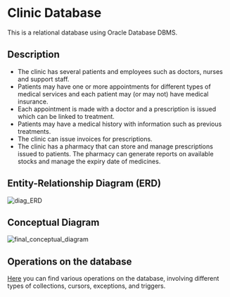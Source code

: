 # Clinic Database

This is a relational database using Oracle Database DBMS.

## Description
- The clinic has several patients and employees such as doctors, nurses and support staff.
- Patients may have one or more appointments for different types of medical services and each patient may (or may not) have medical insurance.
- Each appointment is made with a doctor and a prescription is issued which can be linked to treatment.
- Patients may have a medical history with information such as previous treatments.
- The clinic can issue invoices for prescriptions.
- The clinic has a pharmacy that can store and manage prescriptions issued to patients. The pharmacy can generate reports on available stocks and manage the expiry date of medicines.

## Entity-Relationship Diagram (ERD)
![diag_ERD](https://github.com/user-attachments/assets/fe38993f-7ed5-439b-b59f-562691863b56)

## Conceptual Diagram
![final_conceptual_diagram](https://github.com/user-attachments/assets/75eb2ab8-556e-4dfd-b361-5786b1ed0cd4)

## Operations on the database
[Here](ClinicDB_exercises.sql) you can find various operations on the database, involving different types of collections, cursors, exceptions, and triggers.
